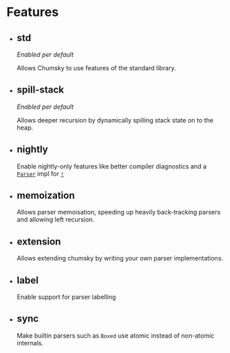 # Features

* ## std
  *Enabled per default*

  Allows Chumsky to use features of the standard library.

* ## spill-stack
  *Enabled per default*

  Allows deeper recursion by dynamically spilling stack state on to the heap.

* ## nightly
  
  Enable nightly-only features like better compiler diagnostics and a [`Parser`](https://docs.rs/chumsky/1.0.0-alpha.4/chumsky/trait.Parser.html) impl for [`!`](https://doc.rust-lang.org/std/primitive.never.html)

* ## memoization
  
  Allows parser memoisation, speeding up heavily back-tracking parsers and allowing left recursion.

* ## extension
  
  Allows extending chumsky by writing your own parser implementations.

* ## label
  Enable support for parser labelling
  
* ## sync
  Make builtin parsers such as `Boxed` use atomic instead of non-atomic internals.
